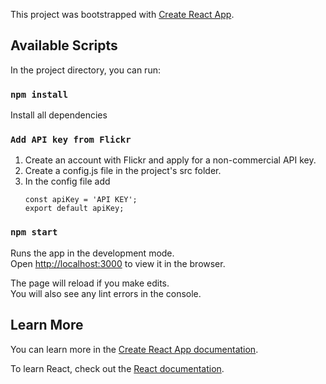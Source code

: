 This project was bootstrapped with [Create React App](https://github.com/facebook/create-react-app).

## Available Scripts

In the project directory, you can run:

### `npm install`

Install all dependencies

### `Add API key from Flickr`

1. Create an account with Flickr and apply for a non-commercial API key.
2. Create a config.js file in the project's src folder.
3. In the config file add
    ```
    const apiKey = 'API KEY';
    export default apiKey;
    ```

### `npm start`

Runs the app in the development mode.<br />
Open [http://localhost:3000](http://localhost:3000) to view it in the browser.

The page will reload if you make edits.<br />
You will also see any lint errors in the console.

## Learn More

You can learn more in the [Create React App documentation](https://facebook.github.io/create-react-app/docs/getting-started).

To learn React, check out the [React documentation](https://reactjs.org/).
